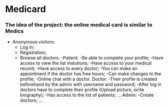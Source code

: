# Medicard
### The idea of the project: the online medical card is similar to Medics


* Anonymous visitors:
    * Log in;
    * Registration;
    * Browse all doctors.
-Patient:
    -Be able to complete your profile;
    -Have access to view the list instutions;
    -Have access to your medical record;
    -Have access to every doctor;
    -You can make an appointment if the doctor has free hours;
    -Can make changes to the profile;
    -Online chat with a doctor.
Doctor:
    -Their profile is created beforehand by the admin with username and password;
    -After log in doctors have to complete their profile (Upload picture, write biography);
    -Has access to the list of patients;
    ...
Admin:
    -Create doctors;
    ...

